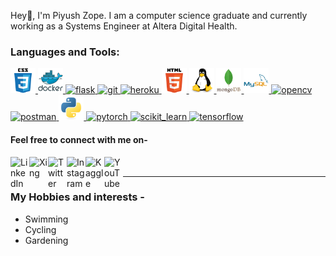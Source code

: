Hey👋, I'm Piyush Zope. I am a computer science graduate and currently working as a Systems Engineer at Altera Digital Health.


<h3 align="left">Languages and Tools:</h3>
<p align="left"><a href="https://www.w3schools.com/css/" target="_blank"> <img src="https://raw.githubusercontent.com/devicons/devicon/master/icons/css3/css3-original-wordmark.svg" alt="css3" width="40" height="40"/> </a> <a href="https://www.docker.com/" target="_blank"> <img src="https://raw.githubusercontent.com/devicons/devicon/master/icons/docker/docker-original-wordmark.svg" alt="docker" width="40" height="40"/> </a> <a href="https://flask.palletsprojects.com/" target="_blank"> <img src="https://www.vectorlogo.zone/logos/pocoo_flask/pocoo_flask-icon.svg" alt="flask" width="40" height="40"/> </a> <a href="https://git-scm.com/" target="_blank"> <img src="https://www.vectorlogo.zone/logos/git-scm/git-scm-icon.svg" alt="git" width="40" height="40"/> </a> <a href="https://heroku.com" target="_blank"> <img src="https://www.vectorlogo.zone/logos/heroku/heroku-icon.svg" alt="heroku" width="40" height="40"/> </a> <a href="https://www.w3.org/html/" target="_blank"> <img src="https://raw.githubusercontent.com/devicons/devicon/master/icons/html5/html5-original-wordmark.svg" alt="html5" width="40" height="40"/> </a> <a href="https://www.linux.org/" target="_blank"> <img src="https://raw.githubusercontent.com/devicons/devicon/master/icons/linux/linux-original.svg" alt="linux" width="40" height="40"/> </a> <a href="https://www.mongodb.com/" target="_blank"> <img src="https://raw.githubusercontent.com/devicons/devicon/master/icons/mongodb/mongodb-original-wordmark.svg" alt="mongodb" width="40" height="40"/> </a> <a href="https://www.mysql.com/" target="_blank"> <img src="https://raw.githubusercontent.com/devicons/devicon/master/icons/mysql/mysql-original-wordmark.svg" alt="mysql" width="40" height="40"/> </a> <a href="https://opencv.org/" target="_blank"> <img src="https://www.vectorlogo.zone/logos/opencv/opencv-icon.svg" alt="opencv" width="40" height="40"/> </a> <a href="https://postman.com" target="_blank"> <img src="https://www.vectorlogo.zone/logos/getpostman/getpostman-icon.svg" alt="postman" width="40" height="40"/> </a> <a href="https://www.python.org" target="_blank"> <img src="https://raw.githubusercontent.com/devicons/devicon/master/icons/python/python-original.svg" alt="python" width="40" height="40"/> </a> <a href="https://pytorch.org/" target="_blank"> <img src="https://www.vectorlogo.zone/logos/pytorch/pytorch-icon.svg" alt="pytorch" width="40" height="40"/> </a> <a href="https://scikit-learn.org/" target="_blank"> <img src="https://upload.wikimedia.org/wikipedia/commons/0/05/Scikit_learn_logo_small.svg" alt="scikit_learn" width="40" height="40"/> </a> <a href="https://www.tensorflow.org" target="_blank"> <img src="https://www.vectorlogo.zone/logos/tensorflow/tensorflow-icon.svg" alt="tensorflow" width="40" height="40"/> </a> </p>


#### Feel free to connect with me on- 

[<img align="left" alt="LinkedIn" width="30px" src="https://www.vectorlogo.zone/logos/linkedin/linkedin-icon.svg"/>][linkedin]
[<img align="left" alt="Xing" width="30px" src="https://www.vectorlogo.zone/logos/xing/xing-icon.svg"/>][Xing]
[<img align="left" alt="Twitter" width="30px" src="https://www.vectorlogo.zone/logos/twitter/twitter-official.svg"/>][Twitter]
[<img align="left" alt="Instagram" width="30px" src="https://www.vectorlogo.zone/logos/instagram/instagram-icon.svg"/>][Instagram]
[<img align="left" alt="Kaggle" width="30px" src="https://www.vectorlogo.zone/logos/kaggle/kaggle-icon.svg"/>][Kaggle]
[<img align="left" alt="YouTube" width="30px" src="https://www.vectorlogo.zone/logos/youtube/youtube-icon.svg"/>][YouTube]
<br>

<hr>

[linkedin]: https://www.linkedin.com/in/piyush-sanjay-zope-0ab59b130/
[Xing]: https://www.xing.com/profile/Piyush_Zope/cv
[Twitter]: https://twitter.com/PiyushZope10
[Instagram]: https://www.instagram.com/piyush_zope10/
[Kaggle]: https://www.kaggle.com/piyushzope
[YouTube]: https://www.youtube.com/channel/UCorrH3pF2SIt86Zc60h4-tQ


### My Hobbies and interests -
* Swimming
* Cycling
* Gardening
